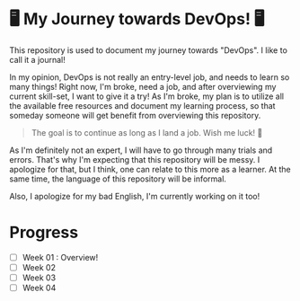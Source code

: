 # 🖥 My Journey towards DevOps! 🖥

This repository is used to document my journey towards "DevOps". I like to call it a journal!

In my opinion, DevOps is not really an entry-level job, and needs to learn so many things! Right now, I'm broke, need a job, and after overviewing my current skill-set, I want to give it a try! As I'm broke, my plan is to utilize all the available free resources and document my learning process, so that someday someone will get benefit from overviewing this repository.

> The goal is to continue as long as I land a job. Wish me luck! 👊

As I'm definitely not an expert, I will have to go through many trials and errors. That's why I'm expecting that this repository will be messy. I apologize for that, but I think, one can relate to this more as a learner. At the same time, the language of this repository will be informal.

Also, I apologize for my bad English, I'm currently working on it too!

# Progress

- [ ] Week 01 : Overview!
- [ ] Week 02
- [ ] Week 03
- [ ] Week 04
